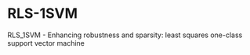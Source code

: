 # RLS-1SVM
RLS_1SVM - Enhancing robustness and sparsity: least squares one-class support vector machine
